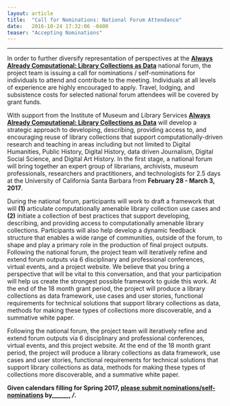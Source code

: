 ```yaml
---
layout: article
title:  "Call for Nominations: National Forum Attendance"
date:   2016-10-24 17:32:06 -0400
teaser: "Accepting Nominations"
---
```

---
In order to further diversify representation of perspectives at the [**Always Already Computational: Library Collections as Data**](https://www.imls.gov/grants/awarded/LG-73-16-0096-16) national forum, the project team is issuing a call for nominations / self-nominations for individuals to attend and contribute to the meeting. Individuals at all levels of experience are highly encouraged to apply. Travel, lodging, and subsistence costs for selected national forum attendees will be covered by grant funds. 

With support from the Institute of Museum and Library Services [**Always Already Computational: Library Collections as Data**](https://www.imls.gov/sites/default/files/grants/lg-73-16-0096-16/proposals/lg-73-16-0096-16_proposal_documents.pdf) will develop a strategic approach to developing, describing, providing access to, and encouraging reuse of library collections that support computationally-driven research and teaching in areas including but not limited to Digital Humanities, Public History, Digital History, data driven Journalism, Digital Social Science, and Digital Art History.  In the first stage, a national forum will bring together an expert group of librarians, archivists, museum professionals, researchers and practitioners, and technologists for 2.5 days at the University of California Santa Barbara from **February 28 - March 3, 2017**. 

During the national forum, participants will work to draft a framework that will **(1)** articulate computationally amenable library collection use cases and **(2)** initiate a collection of best practices that support developing, describing, and providing access to computationally amenable library collections. Participants will also help develop a dynamic feedback structure that enables a wide range of communities, outside of the forum, to shape and play a primary role in the production of final project outputs. Following the national forum, the project team will iteratively refine and extend forum outputs via 6 disciplinary and professional conferences, virtual events, and a project website. We believe that you bring a perspective that will be vital to this conversation, and that your participation will help us create the strongest possible framework to guide this work. At the end of the 18 month grant period, the project will produce a library collections as data framework, use cases and user stories, functional requirements for technical solutions that support library collections as data, methods for making these types of collections more discoverable, and a summative white paper. 

Following the national forum, the project team will iteratively refine and extend forum outputs via 6 disciplinary and professional conferences, virtual events, and this project website. At the end of the 18 month grant period, the project will produce a library collections as data framework, use cases and user stories, functional requirements for technical solutions that support library collections as data, methods for making these types of collections more discoverable, and a summative white paper. 

**Given calendars filling for Spring 2017, [**please submit nominations/self-nominations**]() by______, _/_.** 

